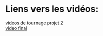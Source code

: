 # Liens vers les vidéos:
[videos de tournage projet 2](https://drive.google.com/file/d/1-BoyIfxOgQNuw6FD2tDKZfMSK1miZrrn/view) <br/>
[video final](https://drive.google.com/file/d/1zQ3VOm-v7_8jv-yt0_nz9H_cnruQLfyh/view)

